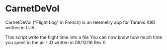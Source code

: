 # CarnetDeVol
CarnetDeVol ("Flight Log" in French) is an telemetry app for Taranis X9D written in LUA.

This script write the flight time into a file
You can now know how much time you spent in the air ! :D
written in 08/12/16 Rev 0
